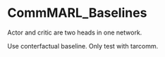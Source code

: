 # CommMARL_Baselines
 
Actor and critic are two heads in one network.

Use conterfactual baseline. Only test with tarcomm.
